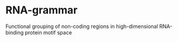 # RNA-grammar
Functional grouping of non-coding regions in high-dimensional RNA-binding protein motif space
